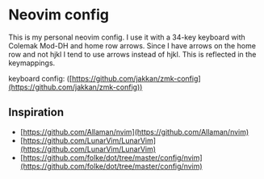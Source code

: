 # Neovim config

This is my personal neovim config. I use it with a 34-key keyboard  with Colemak Mod-DH and home row arrows. Since I have arrows on the home row and not hjkl I tend to use arrows instead of hjkl. This is reflected in the keymappings.

keyboard config: ([https://github.com/jakkan/zmk-config](https://github.com/jakkan/zmk-config))

## Inspiration

- [https://github.com/Allaman/nvim](https://github.com/Allaman/nvim)
- [https://github.com/LunarVim/LunarVim](https://github.com/LunarVim/LunarVim)
- [https://github.com/folke/dot/tree/master/config/nvim](https://github.com/folke/dot/tree/master/config/nvim)
